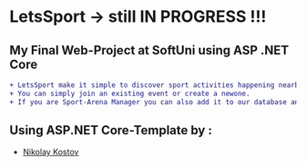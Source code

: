 # LetsSport -> still IN PROGRESS !!!
## My Final Web-Project at SoftUni using ASP .NET Core

```diff
+ LetsSport make it simple to discover sport activities happening nearby, as well as the people that want to participate in them. 
+ You can simply join an existing event or create a newone.
+ If you are Sport-Arena Manager you can also add it to our database and gain more customers.
```

## Using ASP.NET Core-Template by :

- [Nikolay Kostov](https://github.com/NikolayIT)


